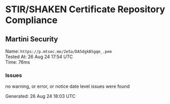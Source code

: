 # STIR/SHAKEN Certificate Repository Compliance

## Martini Security

Name: `https://p.mtsec.me/2e5a/DA5dgkB5gqm_.pem`\
Tested At: 26 Aug 24 17:54 UTC\
Time: 76ms

### Issues

no warning, or error, or notice date level issues were found

Generated: 26 Aug 24 18:03 UTC